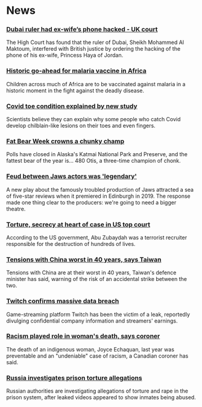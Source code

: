 # News
### [Dubai ruler had ex-wife’s phone hacked - UK court](https://www.bbc.com/news/world-middle-east-58814978)
The High Court has found that the ruler of Dubai, Sheikh Mohammed Al Maktoum, interfered with British justice by ordering the hacking of the phone of his ex-wife, Princess Haya of Jordan.
### [Historic go-ahead for malaria vaccine in Africa](https://www.bbc.com/news/health-58810551)
Children across much of Africa are to be vaccinated against malaria in a historic moment in the fight against the deadly disease.
### [Covid toe condition explained by new study](https://www.bbc.com/news/health-58801462)
Scientists believe they can explain why some people who catch Covid develop chilblain-like lesions on their toes and even fingers. 
### [Fat Bear Week crowns a chunky champ](https://www.bbc.com/news/world-us-canada-58820070)
Polls have closed in Alaska's Katmai National Park and Preserve, and the fattest bear of the year is... 480 Otis, a three-time champion of chonk.
### [Feud between Jaws actors was 'legendary'](https://www.bbc.com/news/entertainment-arts-58620280)
A new play about the famously troubled production of Jaws attracted a sea of five-star reviews when it premiered in Edinburgh in 2019. The response made one thing clear to the producers: we're going to need a bigger theatre.
### [Torture, secrecy at heart of case in US top court](https://www.bbc.com/news/world-us-canada-58809109)
 According to the US government, Abu Zubaydah was a terrorist recruiter responsible for the destruction of hundreds of lives.
### [Tensions with China worst in 40 years, says Taiwan](https://www.bbc.com/news/world-asia-58812100)
Tensions with China are at their worst in 40 years, Taiwan's defence minister has said, warning of the risk of an accidental strike between the two.
### [Twitch confirms massive data breach](https://www.bbc.com/news/technology-58817658)
Game-streaming platform Twitch has been the victim of a leak, reportedly divulging confidential company information and streamers' earnings.
### [Racism played role in woman's death, says coroner](https://www.bbc.com/news/world-us-canada-58819203)
The death of an indigenous woman, Joyce Echaquan, last year was preventable and an "undeniable" case of racism, a Canadian coroner has said. 
### [Russia investigates prison torture allegations](https://www.bbc.com/news/world-europe-58780360)
Russian authorities are investigating allegations of torture and rape in the prison system, after leaked videos appeared to show inmates being abused.
